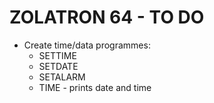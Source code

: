 # ZOLATRON 64 - TO DO

- Create time/data programmes:
  - SETTIME
  - SETDATE
  - SETALARM
  - TIME - prints date and time
